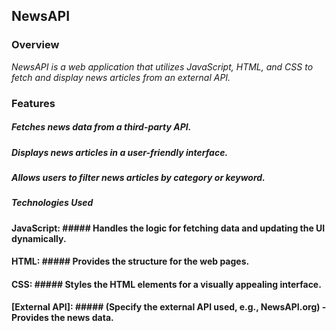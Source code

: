 ## NewsAPI
### Overview
<i> NewsAPI is a web application that utilizes JavaScript, HTML, and CSS to fetch and display news articles from an external API. </i>

### Features
##### Fetches news data from a third-party API.
##### Displays news articles in a user-friendly interface.
##### Allows users to filter news articles by category or keyword.
##### Technologies Used
#### JavaScript: ##### Handles the logic for fetching data and updating the UI dynamically.
#### HTML: #####  Provides the structure for the web pages.
#### CSS: #####  Styles the HTML elements for a visually appealing interface.
#### [External API]: ##### (Specify the external API used, e.g., NewsAPI.org) - Provides the news data.

